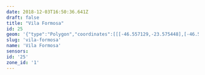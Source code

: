 ```yaml
---
date: 2018-12-03T16:50:36.641Z
draft: false
title: "Vila Formosa"
id: 25
geom: '{"type":"Polygon","coordinates":[[[-46.557129,-23.575448],[-46.540445,-23.579536],[-46.539774,-23.580076],[-46.537254,-23.581834],[-46.536264,-23.582166],[-46.536022,-23.582302],[-46.535566,-23.582746],[-46.534589,-23.583976],[-46.53452,-23.583929],[-46.533812,-23.584128],[-46.53358,-23.584081],[-46.532004,-23.583323],[-46.531696,-23.583288],[-46.531279,-23.583362],[-46.528081,-23.58433],[-46.527507,-23.583359],[-46.526375,-23.581761],[-46.525093,-23.579474],[-46.524944,-23.579054],[-46.524765,-23.57818],[-46.52481,-23.577658],[-46.525398,-23.57747],[-46.526545,-23.576766],[-46.526961,-23.576581],[-46.528835,-23.576096],[-46.528775,-23.575675],[-46.528872,-23.575524],[-46.530359,-23.574582],[-46.531517,-23.574006],[-46.532288,-23.573767],[-46.533113,-23.573122],[-46.532606,-23.572627],[-46.531859,-23.571485],[-46.531146,-23.570972],[-46.530018,-23.570454],[-46.530613,-23.569356],[-46.531499,-23.569765],[-46.531654,-23.569708],[-46.531888,-23.570157],[-46.531908,-23.570415],[-46.532497,-23.570591],[-46.533458,-23.56918],[-46.533803,-23.568847],[-46.534217,-23.568028],[-46.534197,-23.567937],[-46.533809,-23.56768],[-46.533553,-23.567197],[-46.533649,-23.567089],[-46.533613,-23.566574],[-46.532908,-23.566299],[-46.532749,-23.566391],[-46.532629,-23.56632],[-46.531303,-23.564121],[-46.531292,-23.563921],[-46.531431,-23.563823],[-46.531231,-23.56352],[-46.535507,-23.561289],[-46.535557,-23.561308],[-46.535615,-23.561572],[-46.535522,-23.561859],[-46.536889,-23.561658],[-46.53698,-23.561888],[-46.537147,-23.562072],[-46.537371,-23.562187],[-46.537603,-23.562222],[-46.537928,-23.562147],[-46.538348,-23.561837],[-46.538723,-23.561693],[-46.53951,-23.561739],[-46.540731,-23.561603],[-46.540675,-23.561511],[-46.540664,-23.561193],[-46.541057,-23.56023],[-46.543372,-23.56102],[-46.543392,-23.560665],[-46.543531,-23.560148],[-46.54551,-23.555057],[-46.545727,-23.555636],[-46.546583,-23.555423],[-46.546943,-23.555394],[-46.548894,-23.5557],[-46.549269,-23.555891],[-46.549435,-23.555131],[-46.549604,-23.554727],[-46.549923,-23.554546],[-46.550481,-23.554513],[-46.550894,-23.554673],[-46.552741,-23.556272],[-46.552748,-23.55634],[-46.55354,-23.555507],[-46.554013,-23.555325],[-46.55407,-23.556018],[-46.554149,-23.556146],[-46.555869,-23.555844],[-46.559093,-23.554982],[-46.560203,-23.554449],[-46.561893,-23.553328],[-46.567036,-23.552835],[-46.568969,-23.553569],[-46.569816,-23.556681],[-46.569741,-23.556874],[-46.568656,-23.558039],[-46.568088,-23.558286],[-46.567531,-23.558725],[-46.566004,-23.56053],[-46.56575,-23.561122],[-46.565399,-23.56158],[-46.564944,-23.561925],[-46.559714,-23.564599],[-46.558481,-23.565155],[-46.556512,-23.566211],[-46.556046,-23.566553],[-46.553922,-23.568545],[-46.554174,-23.568779],[-46.556703,-23.574291],[-46.556984,-23.574243],[-46.557129,-23.575448]]]}'
slug: 'vila-formosa'
name: 'Vila Formosa'
sensors:
id: '25'
zone_id: '1'
---
```

		